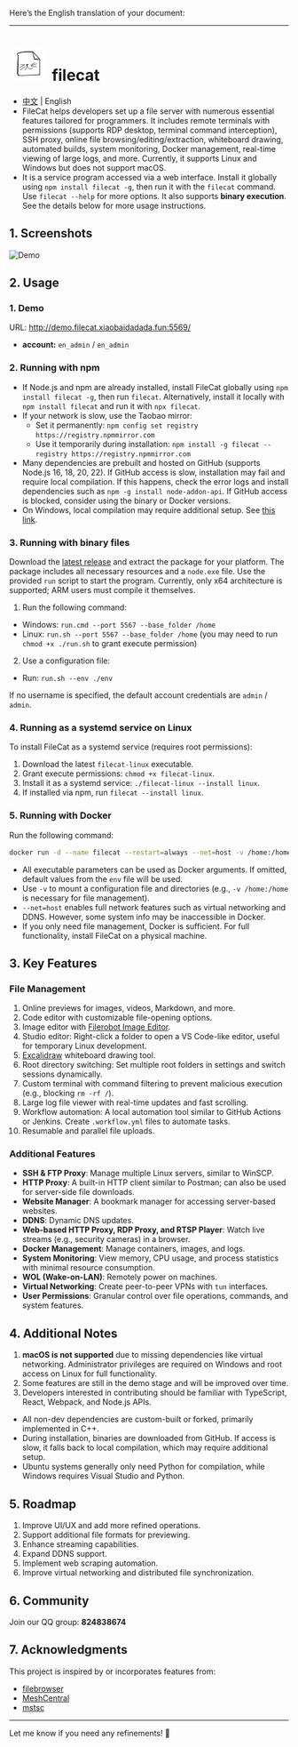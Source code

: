 Here’s the English translation of your document:

---

# ![](./src/web/meta/resources/img/logo-70.png) filecat

- [中文](./doc/README.md) | English
- FileCat helps developers set up a file server with numerous essential features tailored for programmers. It includes remote terminals with permissions (supports RDP desktop, terminal command interception), SSH proxy, online file browsing/editing/extraction, whiteboard drawing, automated builds, system monitoring, Docker management, real-time viewing of large logs, and more. Currently, it supports Linux and Windows but does not support macOS.
- It is a service program accessed via a web interface. Install it globally using `npm install filecat -g`, then run it with the `filecat` command. Use `filecat --help` for more options. It also supports **binary execution**. See the details below for more usage instructions.

## 1. Screenshots
![Demo](https://github.com/user-attachments/assets/c763018e-c420-491f-92b4-e8b12149b7cd)

## 2. Usage

### 1. Demo
URL: http://demo.filecat.xiaobaidadada.fun:5569/

- **account:** `en_admin` / `en_admin`

### 2. Running with npm
- If Node.js and npm are already installed, install FileCat globally using `npm install filecat -g`, then run `filecat`. Alternatively, install it locally with `npm install filecat` and run it with `npx filecat`.
- If your network is slow, use the Taobao mirror:
  - Set it permanently: `npm config set registry https://registry.npmmirror.com`
  - Use it temporarily during installation: `npm install -g filecat --registry https://registry.npmmirror.com`
- Many dependencies are prebuilt and hosted on GitHub (supports Node.js 16, 18, 20, 22). If GitHub access is slow, installation may fail and require local compilation. If this happens, check the error logs and install dependencies such as `npm -g install node-addon-api`. If GitHub access is blocked, consider using the binary or Docker versions.
- On Windows, local compilation may require additional setup. See [this link](https://blog.csdn.net/jjocwc/article/details/134152602).

### 3. Running with binary files
Download the [latest release](https://github.com/xiaobaidadada/filecat/releases) and extract the package for your platform. The package includes all necessary resources and a `node.exe` file. Use the provided `run` script to start the program. Currently, only x64 architecture is supported; ARM users must compile it themselves.

1. Run the following command:
  - Windows: `run.cmd --port 5567 --base_folder /home`
  - Linux: `run.sh --port 5567 --base_folder /home` (you may need to run `chmod +x ./run.sh` to grant execute permission)
2. Use a configuration file:
  - Run: `run.sh --env ./env`

If no username is specified, the default account credentials are `admin` / `admin`.

### 4. Running as a systemd service on Linux
To install FileCat as a systemd service (requires root permissions):
1. Download the latest `filecat-linux` executable.
2. Grant execute permissions: `chmod +x filecat-linux`.
3. Install it as a systemd service: `./filecat-linux --install linux`.
4. If installed via npm, run `filecat --install linux`.

### 5. Running with Docker
Run the following command:
```sh
docker run -d --name filecat --restart=always --net=host -v /home:/home ghcr.io/xiaobaidadada/filecat:latest --port 5567 --base_folder /home
```  
- All executable parameters can be used as Docker arguments. If omitted, default values from the `env` file will be used.
- Use `-v` to mount a configuration file and directories (e.g., `-v /home:/home` is necessary for file management).
- `--net=host` enables full network features such as virtual networking and DDNS. However, some system info may be inaccessible in Docker.
- If you only need file management, Docker is sufficient. For full functionality, install FileCat on a physical machine.

## 3. Key Features

### File Management
1. Online previews for images, videos, Markdown, and more.
2. Code editor with customizable file-opening options.
3. Image editor with [Filerobot Image Editor](https://github.com/scaleflex/filerobot-image-editor).
4. Studio editor: Right-click a folder to open a VS Code-like editor, useful for temporary Linux development.
5. [Excalidraw](https://github.com/excalidraw/excalidraw) whiteboard drawing tool.
6. Root directory switching: Set multiple root folders in settings and switch sessions dynamically.
7. Custom terminal with command filtering to prevent malicious execution (e.g., blocking `rm -rf /`).
8. Large log file viewer with real-time updates and fast scrolling.
9. Workflow automation: A local automation tool similar to GitHub Actions or Jenkins. Create `.workflow.yml` files to automate tasks.
10. Resumable and parallel file uploads.

### Additional Features
- **SSH & FTP Proxy**: Manage multiple Linux servers, similar to WinSCP.
- **HTTP Proxy**: A built-in HTTP client similar to Postman; can also be used for server-side file downloads.
- **Website Manager**: A bookmark manager for accessing server-based websites.
- **DDNS**: Dynamic DNS updates.
- **Web-based HTTP Proxy, RDP Proxy, and RTSP Player**: Watch live streams (e.g., security cameras) in a browser.
- **Docker Management**: Manage containers, images, and logs.
- **System Monitoring**: View memory, CPU usage, and process statistics with minimal resource consumption.
- **WOL (Wake-on-LAN)**: Remotely power on machines.
- **Virtual Networking**: Create peer-to-peer VPNs with `tun` interfaces.
- **User Permissions**: Granular control over file operations, commands, and system features.

## 4. Additional Notes
1. **macOS is not supported** due to missing dependencies like virtual networking. Administrator privileges are required on Windows and root access on Linux for full functionality.
2. Some features are still in the demo stage and will be improved over time.
3. Developers interested in contributing should be familiar with TypeScript, React, Webpack, and Node.js APIs.
  - All non-dev dependencies are custom-built or forked, primarily implemented in C++.
  - During installation, binaries are downloaded from GitHub. If access is slow, it falls back to local compilation, which may require additional setup.
  - Ubuntu systems generally only need Python for compilation, while Windows requires Visual Studio and Python.

## 5. Roadmap
1. Improve UI/UX and add more refined operations.
2. Support additional file formats for previewing.
3. Enhance streaming capabilities.
4. Expand DDNS support.
5. Implement web scraping automation.
6. Improve virtual networking and distributed file synchronization.

## 6. Community
Join our QQ group: **824838674**

## 7. Acknowledgments
This project is inspired by or incorporates features from:
- [filebrowser](https://github.com/filebrowser/filebrowser)
- [MeshCentral](https://github.com/Ylianst/MeshCentral)
- [mstsc](https://github.com/citronneur/mstsc.js)

---

Let me know if you need any refinements! 🚀
